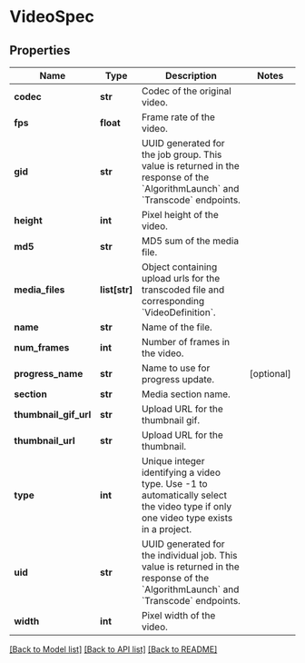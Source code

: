 # VideoSpec

## Properties
Name | Type | Description | Notes
------------ | ------------- | ------------- | -------------
**codec** | **str** | Codec of the original video. | 
**fps** | **float** | Frame rate of the video. | 
**gid** | **str** | UUID generated for the job group. This value is returned in the response of the &#x60;AlgorithmLaunch&#x60; and &#x60;Transcode&#x60; endpoints. | 
**height** | **int** | Pixel height of the video. | 
**md5** | **str** | MD5 sum of the media file. | 
**media_files** | **list[str]** | Object containing upload urls for the transcoded file and corresponding &#x60;VideoDefinition&#x60;. | 
**name** | **str** | Name of the file. | 
**num_frames** | **int** | Number of frames in the video. | 
**progress_name** | **str** | Name to use for progress update. | [optional] 
**section** | **str** | Media section name. | 
**thumbnail_gif_url** | **str** | Upload URL for the thumbnail gif. | 
**thumbnail_url** | **str** | Upload URL for the thumbnail. | 
**type** | **int** | Unique integer identifying a video type. Use -1 to automatically select the video type if only one video type exists in a project. | 
**uid** | **str** | UUID generated for the individual job. This value is returned in the response of the &#x60;AlgorithmLaunch&#x60; and &#x60;Transcode&#x60; endpoints. | 
**width** | **int** | Pixel width of the video. | 

[[Back to Model list]](../README.md#documentation-for-models) [[Back to API list]](../README.md#documentation-for-api-endpoints) [[Back to README]](../README.md)


